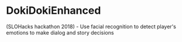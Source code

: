 # DokiDokiEnhanced
(SLOHacks hackathon 2018) - Use facial recognition to detect player's emotions to make dialog and story decisions
